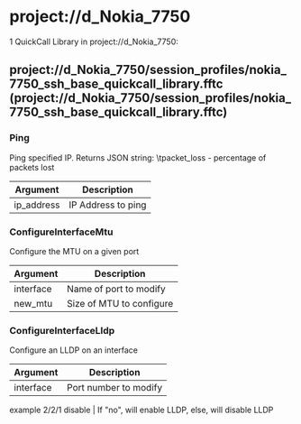 # project://d_Nokia_7750
1 QuickCall Library in project://d_Nokia_7750:
## project://d_Nokia_7750/session_profiles/nokia_7750_ssh_base_quickcall_library.fftc (project://d_Nokia_7750/session_profiles/nokia_7750_ssh_base_quickcall_library.fftc)

### Ping
Ping specified IP.
Returns JSON string: 
\tpacket_loss - percentage of packets lost

Argument | Description
------------ | -------------
ip_address | IP Address to ping
### ConfigureInterfaceMtu
Configure the MTU on a given port

Argument | Description
------------ | -------------
interface | Name of port to modify
new_mtu | Size of MTU to configure
### ConfigureInterfaceLldp
Configure an LLDP on an interface 

Argument | Description
------------ | -------------
interface | Port number to modify
example 2/2/1
disable | If "no", will enable LLDP, else, will disable LLDP

